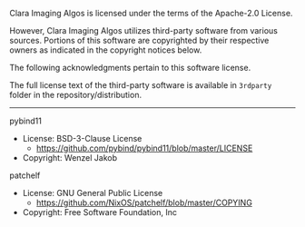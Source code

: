 Clara Imaging Algos is licensed under the terms of the Apache-2.0 License.

However, Clara Imaging Algos utilizes third-party software from various sources.
Portions of this software are copyrighted by their respective owners as indicated in the copyright
notices below.

The following acknowledgments pertain to this software license.

The full license text of the third-party software is available in `3rdparty` folder
in the repository/distribution.

---

pybind11
- License: BSD-3-Clause License
  - https://github.com/pybind/pybind11/blob/master/LICENSE
- Copyright: Wenzel Jakob

patchelf
- License: GNU General Public License
  - https://github.com/NixOS/patchelf/blob/master/COPYING
- Copyright: Free Software Foundation, Inc